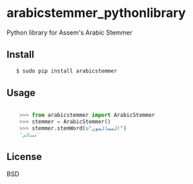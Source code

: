 # arabicstemmer_pythonlibrary
Python library for Assem's Arabic Stemmer

## Install

```sh
   $ sudo pip install arabicstemmer
```

## Usage 

```python

    >>> from arabicstemmer import ArabicStemmer
    >>> stemmer = ArabicStemmer()
    >>> stemmer.stemWord(u"المسالمون")
    'مسالم'    
```


## License 
BSD 

